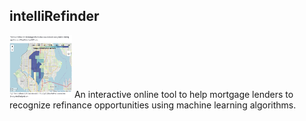 ## intelliRefinder
<img src="example.png" width="100" height="100">
An interactive online tool to help mortgage lenders to recognize refinance opportunities using machine learning algorithms.
